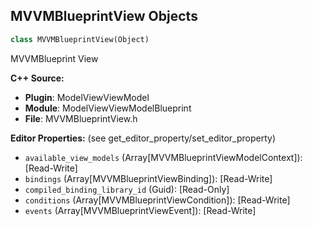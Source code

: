 ## MVVMBlueprintView Objects

```python
class MVVMBlueprintView(Object)
```

MVVMBlueprint View

**C++ Source:**

- **Plugin**: ModelViewViewModel
- **Module**: ModelViewViewModelBlueprint
- **File**: MVVMBlueprintView.h

**Editor Properties:** (see get_editor_property/set_editor_property)

- ``available_view_models`` (Array[MVVMBlueprintViewModelContext]):  [Read-Write]
- ``bindings`` (Array[MVVMBlueprintViewBinding]):  [Read-Write]
- ``compiled_binding_library_id`` (Guid):  [Read-Only]
- ``conditions`` (Array[MVVMBlueprintViewCondition]):  [Read-Write]
- ``events`` (Array[MVVMBlueprintViewEvent]):  [Read-Write]

<a id="unreal.MVVMBlueprintViewEvent"></a>